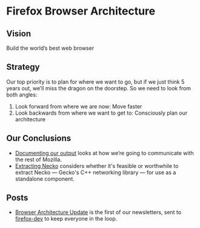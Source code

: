 # Firefox Browser Architecture

## Vision

Build the world’s best web browser

## Strategy

Our top priority is to plan for where we want to go, but if we just think 5 years out, we’ll miss the dragon on the doorstep. So we need to look from both angles:

1. Look forward from where we are now: Move faster
2. Look backwards from where we want to get to: Consciously plan our architecture

## Our Conclusions

* [Documenting our output](text/0001-documenting-output.md) looks at how we’re going to communicate with the rest of Mozilla.
* [Extracting Necko](text/0002-extracting-necko.md) considers whether it's feasible or worthwhile to extract Necko — Gecko's C++ networking library — for use as a standalone component.

## Posts

* [Browser Architecture Update](posts/2017-07-27-browser-architecture-update.md) is the first of our newsletters, sent to [firefox-dev](https://mail.mozilla.org/pipermail/firefox-dev/) to keep everyone in the loop.
